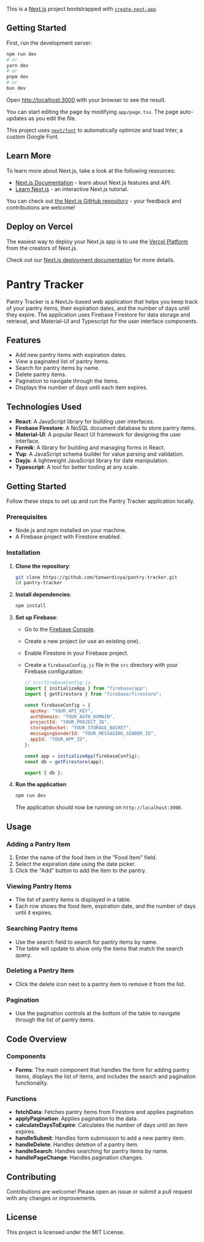 This is a [Next.js](https://nextjs.org/) project bootstrapped with [`create-next-app`](https://github.com/vercel/next.js/tree/canary/packages/create-next-app).

## Getting Started

First, run the development server:

```bash
npm run dev
# or
yarn dev
# or
pnpm dev
# or
bun dev
```

Open [http://localhost:3000](http://localhost:3000) with your browser to see the result.

You can start editing the page by modifying `app/page.tsx`. The page auto-updates as you edit the file.

This project uses [`next/font`](https://nextjs.org/docs/basic-features/font-optimization) to automatically optimize and load Inter, a custom Google Font.

## Learn More

To learn more about Next.js, take a look at the following resources:

- [Next.js Documentation](https://nextjs.org/docs) - learn about Next.js features and API.
- [Learn Next.js](https://nextjs.org/learn) - an interactive Next.js tutorial.

You can check out [the Next.js GitHub repository](https://github.com/vercel/next.js/) - your feedback and contributions are welcome!

## Deploy on Vercel

The easiest way to deploy your Next.js app is to use the [Vercel Platform](https://vercel.com/new?utm_medium=default-template&filter=next.js&utm_source=create-next-app&utm_campaign=create-next-app-readme) from the creators of Next.js.

Check out our [Next.js deployment documentation](https://nextjs.org/docs/deployment) for more details.


# Pantry Tracker

Pantry Tracker is a NextJs-based web application that helps you keep track of your pantry items, their expiration dates, and the number of days until they expire. The application uses Firebase Firestore for data storage and retrieval, and Material-UI and Typescript for the user interface components.

## Features

- Add new pantry items with expiration dates.
- View a paginated list of pantry items.
- Search for pantry items by name.
- Delete pantry items.
- Pagination to navigate through the items.
- Displays the number of days until each item expires.

## Technologies Used

- **React**: A JavaScript library for building user interfaces.
- **Firebase Firestore**: A NoSQL document database to store pantry items.
- **Material-UI**: A popular React UI framework for designing the user interface.
- **Formik**: A library for building and managing forms in React.
- **Yup**: A JavaScript schema builder for value parsing and validation.
- **Dayjs**: A lightweight JavaScript library for date manipulation.
- **Typescript**: A tool for better tooling at any scale.

## Getting Started

Follow these steps to set up and run the Pantry Tracker application locally.

### Prerequisites

- Node.js and npm installed on your machine.
- A Firebase project with Firestore enabled.

### Installation

1. **Clone the repository**:

   ```bash
   git clone https://github.com/tanwardivya/pantry-tracker.git
   cd pantry-tracker
   ```

2. **Install dependencies**:

   ```bash
   npm install
   ```

3. **Set up Firebase**:

   - Go to the [Firebase Console](https://console.firebase.google.com/).
   - Create a new project (or use an existing one).
   - Enable Firestore in your Firebase project.
   - Create a `firebaseConfig.js` file in the `src` directory with your Firebase configuration:

     ```javascript
     // src/firebaseConfig.js
     import { initializeApp } from "firebase/app";
     import { getFirestore } from "firebase/firestore";

     const firebaseConfig = {
       apiKey: "YOUR_API_KEY",
       authDomain: "YOUR_AUTH_DOMAIN",
       projectId: "YOUR_PROJECT_ID",
       storageBucket: "YOUR_STORAGE_BUCKET",
       messagingSenderId: "YOUR_MESSAGING_SENDER_ID",
       appId: "YOUR_APP_ID",
     };

     const app = initializeApp(firebaseConfig);
     const db = getFirestore(app);

     export { db };
     ```

4. **Run the application**:

   ```bash
   npm run dev
   ```

   The application should now be running on `http://localhost:3000`.

## Usage

### Adding a Pantry Item

1. Enter the name of the food item in the "Food Item" field.
2. Select the expiration date using the date picker.
3. Click the "Add" button to add the item to the pantry.

### Viewing Pantry Items

- The list of pantry items is displayed in a table.
- Each row shows the food item, expiration date, and the number of days until it expires.

### Searching Pantry Items

- Use the search field to search for pantry items by name.
- The table will update to show only the items that match the search query.

### Deleting a Pantry Item

- Click the delete icon next to a pantry item to remove it from the list.

### Pagination

- Use the pagination controls at the bottom of the table to navigate through the list of pantry items.

## Code Overview

### Components

- **Forms**: The main component that handles the form for adding pantry items, displays the list of items, and includes the search and pagination functionality.

### Functions

- **fetchData**: Fetches pantry items from Firestore and applies pagination.
- **applyPagination**: Applies pagination to the data.
- **calculateDaysToExpire**: Calculates the number of days until an item expires.
- **handleSubmit**: Handles form submission to add a new pantry item.
- **handleDelete**: Handles deletion of a pantry item.
- **handleSearch**: Handles searching for pantry items by name.
- **handlePageChange**: Handles pagination changes.

## Contributing

Contributions are welcome! Please open an issue or submit a pull request with any changes or improvements.

## License

This project is licensed under the MIT License.

